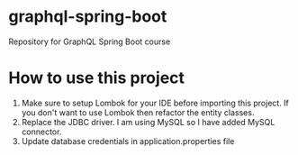# graphql-spring-boot
Repository for GraphQL Spring Boot course

# How to use this project
1. Make sure to setup Lombok for your IDE before importing this project. If you don't want to use Lombok then refactor the entity classes.
2. Replace the JDBC driver. I am using MySQL so I have added MySQL connector.
3. Update database credentials in application.properties file
